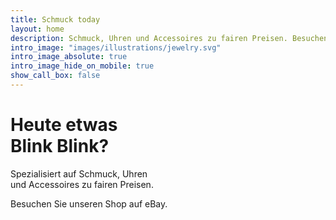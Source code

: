 ```yaml
---
title: Schmuck today
layout: home
description: Schmuck, Uhren und Accessoires zu fairen Preisen. Besuchen Sie unseren Shop auf eBay.
intro_image: "images/illustrations/jewelry.svg"
intro_image_absolute: true
intro_image_hide_on_mobile: true
show_call_box: false
---
```


# Heute etwas<br>Blink Blink?

Spezialisiert auf Schmuck, Uhren\
und Accessoires zu fairen Preisen.

Besuchen Sie unseren Shop auf eBay.
